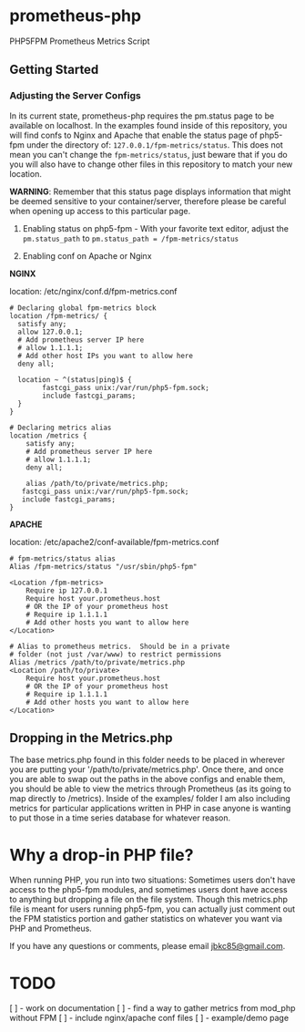 # prometheus-php

PHP5FPM Prometheus Metrics Script

## Getting Started

### Adjusting the Server Configs

In its current state, prometheus-php requires the pm.status page to be available on localhost.  In the examples found inside of this repository, you will find confs to Nginx and Apache that enable the status page of php5-fpm under the directory of: ```127.0.0.1/fpm-metrics/status```.  This does not mean you can't change the ```fpm-metrics/status```, just beware that if you do you will also have to change other files in this repository to match your new location.

**WARNING**: Remember that this status page displays information that might be deemed sensitive to your container/server, therefore please be careful when opening up access to this particular page.

1. Enabling status on php5-fpm - With your favorite text editor, adjust the ```pm.status_path``` to ```pm.status_path = /fpm-metrics/status```

2. Enabling conf on Apache or Nginx

**NGINX**

location: /etc/nginx/conf.d/fpm-metrics.conf

```
# Declaring global fpm-metrics block
location /fpm-metrics/ {
  satisfy any;
  allow 127.0.0.1;
  # Add prometheus server IP here
  # allow 1.1.1.1;
  # Add other host IPs you want to allow here
  deny all;

  location ~ ^(status|ping)$ {
		fastcgi_pass unix:/var/run/php5-fpm.sock;
		include fastcgi_params;
  }
}

# Declaring metrics alias
location /metrics {
	satisfy any;
	# Add prometheus server IP here
	# allow 1.1.1.1;
	deny all;

	alias /path/to/private/metrics.php;
   fastcgi_pass unix:/var/run/php5-fpm.sock;
   include fastcgi_params;
}
```

**APACHE**

location: /etc/apache2/conf-available/fpm-metrics.conf

```
# fpm-metrics/status alias
Alias /fpm-metrics/status "/usr/sbin/php5-fpm"

<Location /fpm-metrics>
	Require ip 127.0.0.1
	Require host your.prometheus.host
	# OR the IP of your prometheus host
	# Require ip 1.1.1.1
	# Add other hosts you want to allow here
</Location>

# Alias to prometheus metrics.  Should be in a private
# folder (not just /var/www) to restrict permissions
Alias /metrics /path/to/private/metrics.php
<Location /path/to/private>
	Require host your.prometheus.host
	# OR the IP of your prometheus host
	# Require ip 1.1.1.1
	# Add other hosts you want to allow here
</Location>
```

Dropping in the Metrics.php
---------------------------

The base metrics.php found in this folder needs to be placed in wherever you are putting your '/path/to/private/metrics.php'.  Once there, and once you are able to swap out the paths in the above configs and enable them, you should be able to view the metrics through Prometheus (as its going to map directly to /metrics).  Inside of the examples/ folder I am also including metrics for particular applications written in PHP in case anyone is wanting to put those in a time series database for whatever reason.

Why a drop-in PHP file?
=======================

When running PHP, you run into two situations: Sometimes users don't have access to the php5-fpm modules, and sometimes users dont have access to anything but dropping a file on the file system.  Though this metrics.php file is meant for users running php5-fpm, you can actually just comment out the FPM statistics portion and gather statistics on whatever you want via PHP and Prometheus.

If you have any questions or comments, please email jbkc85@gmail.com.

TODO
====

[ ] - work on documentation
[ ] - find a way to gather metrics from mod_php without FPM
[ ] - include nginx/apache conf files
[ ] - example/demo page
